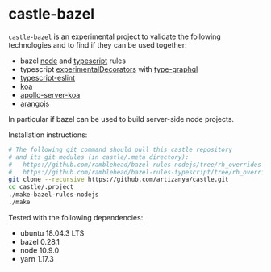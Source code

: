 # castle-bazel

```castle-bazel``` is an experimental project to validate the following technologies and to find if they can be used together:

* bazel [node](https://github.com/ramblehead/bazel-rules-nodejs) and [typescript](https://github.com/bazelbuild/rules_typescript) rules
* typescript [experimentalDecorators](https://www.typescriptlang.org/docs/handbook/decorators.html) with [type-graphql](https://github.com/19majkel94/type-graphql)
* [typescript-eslint](https://github.com/typescript-eslint/typescript-eslint)
* [koa](https://github.com/koajs/koa)
* [apollo-server-koa](https://github.com/apollographql/apollo-server/tree/master/packages/apollo-server-koa)
* [arangojs](https://github.com/arangodb/arangojs)

In particular if bazel can be used to build server-side node projects.

Installation instructions:

```bash
# The following git command should pull this castle repository
# and its git modules (in castle/.meta directory):
#   https://github.com/ramblehead/bazel-rules-nodejs/tree/rh_overrides
#   https://github.com/ramblehead/bazel-rules-typescript/tree/rh_overrides
git clone --recursive https://github.com/artizanya/castle.git
cd castle/.project
./make-bazel-rules-nodejs
./make
```

Tested with the following dependencies:
* ubuntu 18.04.3 LTS
* bazel 0.28.1
* node 10.9.0
* yarn 1.17.3
